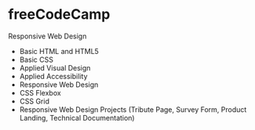 # freeCodeCamp
Responsive Web Design
- Basic HTML and HTML5
- Basic CSS
- Applied Visual Design
- Applied Accessibility
- Responsive Web Design
- CSS Flexbox
- CSS Grid
- Responsive Web Design Projects (Tribute Page, Survey Form, Product Landing, Technical Documentation)
